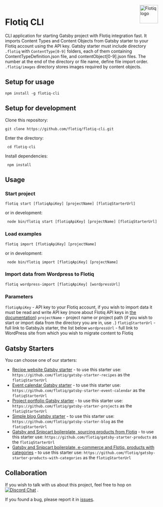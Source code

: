 <a href="https://flotiq.com/">
    <img src="https://editor.flotiq.com/fonts/fq-logo.svg" alt="Flotiq logo" title="Flotiq" align="right" height="60" />
</a>

Flotiq CLI
==================

CLI application for starting Gatsby project with Flotiq integration fast.
It imports Content Types and Content Objects from Gatsby starter to your Flotiq account using the API key.
Gatsby starter must include directory `.flotiq` with `ContentType[0-9]` folders, each of them containing ContentTypeDefinition.json file, and contentObject[0-9].json files.
The number at the end of the directory or file name, define file import order. `.flotiq/images` directory stores images required by content objects.

## Setup for usage

`npm install -g flotiq-cli`

## Setup for development

Clone this repository:

`git clone https://github.com/flotiq/flotiq-cli.git`

Enter the directory:

` cd flotiq-cli`

Install dependencies:

` npm install`


## Usage

### Start project

`flotiq start [flotiqApiKey] [projectName] [flotiqStarterUrl]`

or in development:

` node bin/flotiq start [flotiqApiKey] [projectName] [flotiqStarterUrl]`


### Load examples

`flotiq import [flotiqApiKey] [projectName]`

or in development:

` node bin/flotiq import [flotiqApiKey] [projectName]`

### Import data from Wordpress to Flotiq

`flotiq wordpress-import [flotiqApiKey] [wordpressUrl]`

### Parameters

`flotiqApiKey` - API key to your Flotiq account, if you wish to import data it must be read and write API key (more about Flotiq API keys in [the documentation](https://flotiq.com/docs/API/))
`projectName` - project name or project path (if you wish to start or import data from the directory you are in, use `.`)
`flotiqStarterUrl` - full link to GatsbyJs starter, the list below
`wordpressUrl` - full link to WordPress site from which you wish to migrate content to Flotiq
## Gatsby Starters

You can choose one of our starters:

* [Recipe website Gatsby starter](https://github.com/flotiq/gatsby-starter-recipes) - to use this starter use: `https://github.com/flotiq/gatsby-starter-recipes` as the `flotiqStarterUrl`
* [Event calendar Gatsby starter](https://github.com/flotiq/gatsby-starter-event-calendar) - to use this starter use: `https://github.com/flotiq/gatsby-starter-event-calendar` as the `flotiqStarterUrl`
* [Project portfolio Gatsby starter](https://github.com/flotiq/gatsby-starter-projects) - to use this starter use: `https://github.com/flotiq/gatsby-starter-projects` as the `flotiqStarterUrl`
* [Simple blog Gatsby starter](https://github.com/flotiq/gatsby-starter-blog) - to use this starter use: `https://github.com/flotiq/gatsby-starter-blog` as the `flotiqStarterUrl`
* [Gatsby and Snipcart boilerplate, sourcing products from Flotiq](https://github.com/flotiq/gatsby-starter-products) - to use this starter use: `https://github.com/flotiq/gatsby-starter-products` as the `flotiqStarterUrl`
* [Gatsby and Snipcart boilerplate, e-commerce and Flotiq, products with categories](https://github.com/flotiq/gatsby-starter-products-with-categories) - to use this starter use: `https://github.com/flotiq/gatsby-starter-products-with-categories` as the `flotiqStarterUrl`

## Collaboration

If you wish to talk with us about this project, feel free to hop on [![Discord Chat](https://img.shields.io/discord/682699728454025410.svg)](https://discord.gg/FwXcHnX)  .
   
If you found a bug, please report it in [issues](https://github.com/flotiq/flotiq-cli/issues).